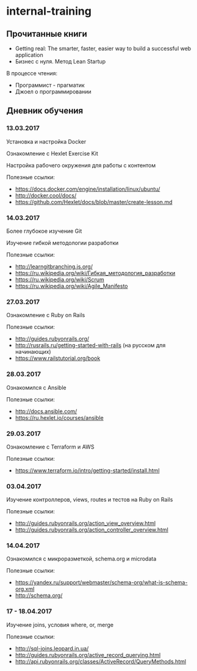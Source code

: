 # internal-training

## Прочитанные книги
* Getting real: The smarter, faster, easier way to build a successful web application
* Бизнес с нуля. Метод Lean Startup

В процессе чтения:
* Программист - прагматик
* Джоел о программировании

## Дневник обучения

### 13.03.2017

Установка и настройка Docker

Ознакомление с Hexlet Exercise Kit

Настройка рабочего окружения для работы с контентом

Полезные ссылки:
* https://docs.docker.com/engine/installation/linux/ubuntu/
* http://docker.cool/docs/
* https://github.com/Hexlet/docs/blob/master/create-lesson.md

### 14.03.2017

Более глубокое изучение Git

Изучение гибкой методологии разработки

Полезные ссылки:
* http://learngitbranching.js.org/
* https://ru.wikipedia.org/wiki/Гибкая_методология_разработки
* https://ru.wikipedia.org/wiki/Scrum
* https://ru.wikipedia.org/wiki/Agile_Manifesto


### 27.03.2017

Ознакомление c Ruby on Rails

Полезные ссылки:
* http://guides.rubyonrails.org/
* http://rusrails.ru/getting-started-with-rails (на русском для начинающих)
* https://www.railstutorial.org/book

### 28.03.2017

Ознакомился с Ansible

Полезные ссылки:
* http://docs.ansible.com/
* https://ru.hexlet.io/courses/ansible

### 29.03.2017

Ознакомление с Terraform и AWS

Полезные ссылки:
* https://www.terraform.io/intro/getting-started/install.html

### 03.04.2017

Изучение контроллеров, views, routes и тестов на Ruby on Rails

Полезные ссылки:
* http://guides.rubyonrails.org/action_view_overview.html
* http://guides.rubyonrails.org/action_controller_overview.html


### 14.04.2017

Ознакомился с микроразметкой, schema.org и microdata

Полезные ссылки:
* https://yandex.ru/support/webmaster/schema-org/what-is-schema-org.xml
* http://schema.org/

### 17 - 18.04.2017
Изучение joins, условия where, or, merge

Полезные ссылки:
* http://sql-joins.leopard.in.ua/
* http://guides.rubyonrails.org/active_record_querying.html
* http://api.rubyonrails.org/classes/ActiveRecord/QueryMethods.html

